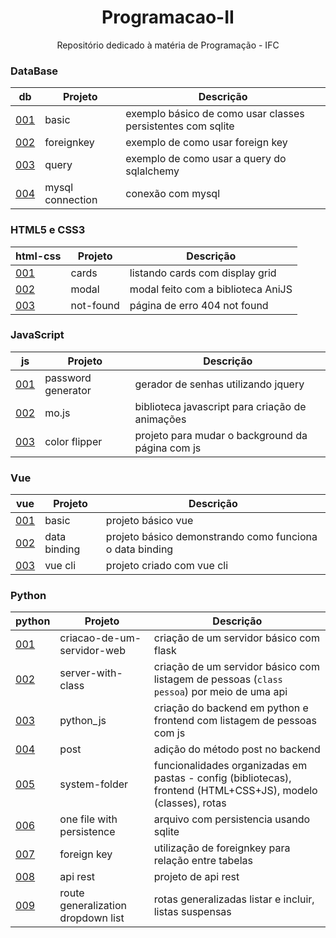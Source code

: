 <h1 align="center">Programacao-II</h1>
<p align="center">Repositório dedicado à matéria de Programação - IFC</p>

### DataBase

db                                   | Projeto                  | Descrição
---------------                      |---------------           |---------------
[001](db/001-basic/)                 | basic                    | exemplo básico de como usar classes persistentes com sqlite
[002](db/002-foreignkey/)            | foreignkey               | exemplo de como usar foreign key
[003](db/003-query/)                 | query                    | exemplo de como usar a query do sqlalchemy
[004](db/004-mysql-connection/)      | mysql connection         | conexão com mysql

### HTML5 e CSS3

html-css                        | Projeto       | Descrição
---------------                 |---------------|---------------
[001](html-css/001-cards/)      | cards         | listando cards com display grid
[002](html-css/002-modal/)      | modal         | modal feito com a biblioteca AniJS
[003](html-css/003-not-found/)  | not-found     | página de erro 404 not found

### JavaScript

js                               | Projeto                   | Descrição
---------------                  |---------------            |---------------
[001](js/001-password-generator/)| password generator        | gerador de senhas utilizando jquery
[002](js/002-mojs/)              | mo.js                     | biblioteca javascript para criação de animações
[003](js/003-color-flipper/)     | color flipper             | projeto para mudar o background da página com js

### Vue

vue                                  | Projeto       | Descrição
---------------                      |---------------|---------------
[001](vue/001-basic/)                | basic         | projeto básico vue
[002](vue/002-data-binding/)         | data binding  | projeto básico demonstrando como funciona o data binding
[003](vue/003-vue-cli-hello-world/)  | vue cli       | projeto criado com vue cli

### Python

python                                       | Projeto                   | Descrição
---------------                              |---------------            |---------------
[001](python/001-criacao-de-um-servidor-web/)| criacao-de-um-servidor-web| criação de um servidor básico com flask
[002](python/002-server-with-class/)         | server-with-class         | criação de um servidor básico com listagem de pessoas (<code>class pessoa</code>) por meio de uma api
[003](python/003-python_js/)                 | python_js                 | criação do backend em python e frontend com listagem de pessoas com js
[004](python/004-post/)                      | post                      | adição do método post no backend
[005](python/005-system-folders/)            | system-folder             | funcionalidades organizadas em pastas - config (bibliotecas), frontend (HTML+CSS+JS), modelo (classes), rotas
[006](python/006-one-file-with-persistence/) | one file with persistence | arquivo com persistencia usando sqlite
[007](python/007-foreignkey/)                | foreign key               | utilização de foreignkey para relação entre tabelas
[008](python/008-api-rest/)                  | api rest                  | projeto de api rest
[009](python/009-route-generalization-dropdown-list/)                    | route generalization dropdown list                 | rotas generalizadas listar e incluir, listas suspensas
